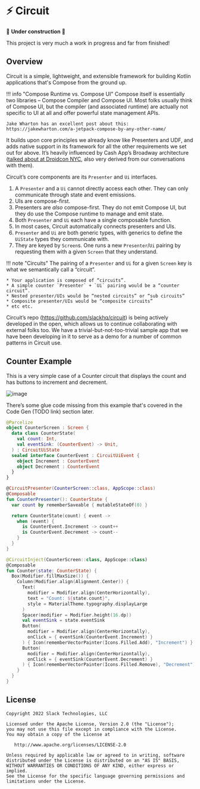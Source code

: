 ⚡️ Circuit
==========

🚧 **Under construction** 🚧

This project is very much a work in progress and far from finished!

## Overview

Circuit is a simple, lightweight, and extensible framework for building Kotlin applications that's Compose from the ground up.

!!! info "Compose Runtime vs. Compose UI"
    Compose itself is essentially two libraries – Compose Compiler and Compose UI. Most folks usually think of Compose UI, but the compiler (and associated runtime) are actually not specific to UI at all and offer powerful state management APIs.
    
    Jake Wharton has an excellent post about this: https://jakewharton.com/a-jetpack-compose-by-any-other-name/

It builds upon core principles we already know like Presenters and UDF, and adds native support in its framework for all the other requirements we set out for above. It’s heavily influenced by Cash App’s Broadway architecture ([talked about at Droidcon NYC](https://www.droidcon.com/2022/09/29/architecture-at-scale/), also very derived from our conversations with them).

Circuit’s core components are its `Presenter` and `Ui` interfaces.

1. A `Presenter` and a `Ui` cannot directly access each other. They can only communicate through state and event emissions.
2. UIs are compose-first.
3. Presenters are _also_ compose-first. They do not emit Compose UI, but they do use the Compose runtime to manage and emit state.
4. Both `Presenter` and `Ui` each have a single composable function.
5. In most cases, Circuit automatically connects presenters and UIs.
6. `Presenter` and `Ui` are both generic types, with generics to define the `UiState` types they communicate with.
7. They are keyed by `Screen`s. One runs a new `Presenter`/`Ui` pairing by requesting them with a given `Screen` that they understand.

!!! note "Circuits"
    The pairing of a `Presenter` and `Ui` for a given `Screen` key is what we semantically call a “circuit”.
    
    * Your application is composed of “circuits”.
    * A simple counter `Presenter` + `Ui` pairing would be a “counter circuit”.
    * Nested presenter/UIs would be “nested circuits” or “sub circuits”
    * Composite presenter/UIs would be “composite circuits”
    * etc etc.

Circuit’s repo (https://github.com/slackhq/circuit) is being actively developed in the open, which allows us to continue collaborating with external folks too. We have a trivial-but-not-too-trivial sample app that we have been developing in it to serve as a demo for a number of common patterns in Circuit use.

## Counter Example

This is a very simple case of a Counter circuit that displays the count and has buttons to increment and decrement.

![image](https://user-images.githubusercontent.com/1361086/193662421-575dcaa9-4990-42e6-b265-9099a007296e.png)

There’s some glue code missing from this example that's covered in the Code Gen (TODO link) section later.

```kotlin
@Parcelize
object CounterScreen : Screen {
  data class CounterState(
    val count: Int,
    val eventSink: (CounterEvent) -> Unit,
  ) : CircuitUiState
  sealed interface CounterEvent : CircuitUiEvent {
    object Increment : CounterEvent
    object Decrement : CounterEvent
  }
}

@CircuitPresenter(CounterScreen::class, AppScope::class)
@Composable
fun CounterPresenter(): CounterState {
  var count by rememberSaveable { mutableStateOf(0) }

  return CounterState(count) { event ->
    when (event) {
      is CounterEvent.Increment -> count++
      is CounterEvent.Decrement -> count--
    }
  }
}

@CircuitInject(CounterScreen::class, AppScope::class)
@Composable
fun Counter(state: CounterState) {
  Box(Modifier.fillMaxSize()) {
    Column(Modifier.align(Alignment.Center)) {
      Text(
        modifier = Modifier.align(CenterHorizontally),
        text = "Count: ${state.count}",
        style = MaterialTheme.typography.displayLarge
      )
      Spacer(modifier = Modifier.height(16.dp))
      val eventSink = state.eventSink
      Button(
        modifier = Modifier.align(CenterHorizontally),
        onClick = { eventSink(CounterEvent.Increment) }
      ) { Icon(rememberVectorPainter(Icons.Filled.Add), "Increment") }
      Button(
        modifier = Modifier.align(CenterHorizontally),
        onClick = { eventSink(CounterEvent.Decrement) }
      ) { Icon(rememberVectorPainter(Icons.Filled.Remove), "Decrement") }
    }
  }
}
```

License
--------

    Copyright 2022 Slack Technologies, LLC

    Licensed under the Apache License, Version 2.0 (the "License");
    you may not use this file except in compliance with the License.
    You may obtain a copy of the License at

       http://www.apache.org/licenses/LICENSE-2.0

    Unless required by applicable law or agreed to in writing, software
    distributed under the License is distributed on an "AS IS" BASIS,
    WITHOUT WARRANTIES OR CONDITIONS OF ANY KIND, either express or implied.
    See the License for the specific language governing permissions and
    limitations under the License.
